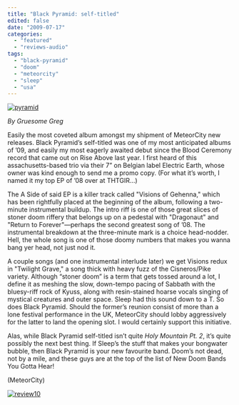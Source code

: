 ```yaml
---
title: "Black Pyramid: self-titled"
edited: false
date: "2009-07-17"
categories:
  - "featured"
  - "reviews-audio"
tags:
  - "black-pyramid"
  - "doom"
  - "meteorcity"
  - "sleep"
  - "usa"
---
```


[![pyramid](http://www.hellbound.ca/wp-content/uploads/2009/07/pyramid.jpg "pyramid")](http://www.hellbound.ca/wp-content/uploads/2009/07/pyramid.jpg)

_By Gruesome Greg_

Easily the most coveted album amongst my shipment of MeteorCity new releases. Black Pyramid’s self-titled was one of my most anticipated albums of ’09, and easily my most eagerly awaited debut since the Blood Ceremony record that came out on Rise Above last year. I first heard of this  assachusetts-based trio via their 7” on Belgian label Electric Earth, whose owner was kind enough to send me a promo copy. (For what it’s worth, I named it my top EP of ’08 over at THTGIR…)

The A Side of said EP is a killer track called "Visions of Gehenna," which has been rightfully placed at the beginning of the album, following a two-minute instrumental buildup. The intro riff is one of those great slices of stoner doom riffery that belongs up on a pedestal with "Dragonaut" and "Return to Forever"—perhaps the second greatest song of ’08. The instrumental breakdown at the three-minute mark is a choice head-nodder. Hell, the whole song is one of those doomy numbers that makes you wanna bang yer head, not just nod it.

A couple songs (and one instrumental interlude later) we get Visions redux in "Twilight Grave," a song thick with heavy fuzz of the Cisneros/Pike variety. Although “stoner doom” is a term that gets tossed around a lot, I define it as meshing the slow, down-tempo pacing of Sabbath with the bluesy-riff rock of Kyuss, along with resin-stained hoarse vocals singing of mystical creatures and outer space. Sleep had this sound down to a T. So does Black Pyramid. Should the former’s reunion consist of more than a lone festival performance in the UK, MeteorCity should lobby aggressively for the latter to land the opening slot. I would certainly support this initiative.

Alas, while Black Pyramid self-titled isn’t quite _Holy Mountain Pt. 2_, it’s quite possibly the next best thing. If Sleep’s the stuff that makes your bongwater bubble, then Black Pyramid is your new favourite band. Doom’s not dead, not by a mile, and these guys are at the top of the list of New Doom Bands You Gotta Hear!

(MeteorCity)

[![review10](http://www.hellbound.ca/wp-content/uploads/2009/07/review10.png "review10")](http://www.hellbound.ca/wp-content/uploads/2009/07/review10.png)
